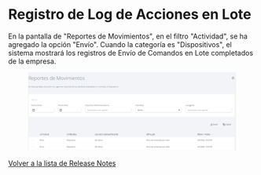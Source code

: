 # Registro de Log de Acciones en Lote

En la pantalla de "Reportes de Movimientos", en el filtro "Actividad", se ha agregado la opción "Envío". Cuando la categoría es "Dispositivos", el sistema mostrará los registros de Envío de Comandos en Lote completados de la empresa.

<figure><img src="../../.gitbook/assets/image (74).png" alt=""><figcaption></figcaption></figure>

[Volver a la lista de Release Notes](../release-notes-less-than-nomeproduto-greater-than-v7.0.0.md)
